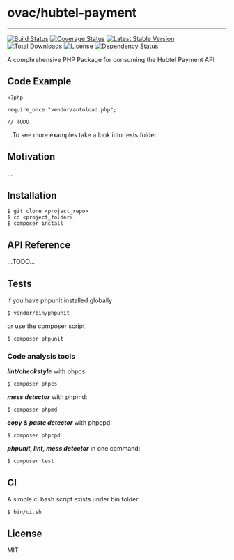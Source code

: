 # ovac/hubtel-payment
---------------------------------
[![Build Status](https://travis-ci.org/ovac/hubtel-payment.svg?branch=master)](https://travis-ci.org/ovac/hubtel-payment) 
[![Coverage Status](https://coveralls.io/repos/github/ovac/hubtel-payment/badge.svg?branch=master)](https://coveralls.io/github/ovac/hubtel-payment?branch=master)
[![Latest Stable Version](https://poser.pugx.org/ovac/hubtel-payment/v/stable)](https://packagist.org/packages/ovac/hubtel-payment)
[![Total Downloads](https://poser.pugx.org/ovac/hubtel-payment/downloads)](https://packagist.org/packages/ovac/hubtel-payment)
[![License](https://poser.pugx.org/ovac/hubtel-payment/license)](https://packagist.org/packages/ovac/hubtel-payment)
[![Dependency Status](https://www.versioneye.com/user/projects/598fccd8368b081653c84e2e/badge.svg)](https://www.versioneye.com/user/projects/598fccd8368b081653c84e2e)

A comphrehensive PHP Package for consuming the Hubtel Payment API

## Code Example

```
<?php

require_once "vendor/autoload.php";

// TODO

```

...To see more examples take a look into tests folder.


## Motivation

...

## Installation

```
$ git clone <project_repo>
$ cd <project_folder>
$ composer install
```

## API Reference

...TODO...

## Tests

if you have phpunit installed globally

```
$ vendor/bin/phpunit
```

or use the composer script

```
$ composer phpunit
```

### Code analysis tools

***lint/checkstyle*** with phpcs:

```
$ composer phpcs
```

***mess detector*** with phpmd:

```
$ composer phpmd
```

***copy & paste detector*** with phpcpd:

```
$ composer phpcpd
```

***phpunit, lint, mess detector*** in one command:

```
$ composer test
```



## CI

A simple ci bash script exists under bin folder

```
$ bin/ci.sh
```


## License

MIT
